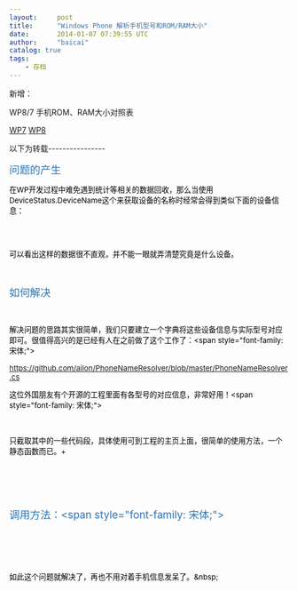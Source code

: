 ```yaml
---
layout:     post
title:      "Windows Phone 解析手机型号和ROM/RAM大小"
date:       2014-01-07 07:39:55 UTC
author:     "baicai"
catalog: true
tags:
    - 存档
---
```


<p>
	新增：
</p>

<p>
	WP8/7 手机ROM、RAM大小对照表
</p>

<p>
	<a href="http://blog.liubaicai.com/wp-content/uploads/2014/01/WP7.xlsx">WP7</a> <a href="http://blog.liubaicai.com/wp-content/uploads/2014/01/WP8.xlsx">WP8</a>
</p>

<p>
	以下为转载----------------
</p>

<p>
	<span style="color: rgb(46, 117, 181); font-size: 14pt;">问题的产生 </span>
</p>

<p>
	<span style="color: black; font-size: 10pt;">在WP开发过程中难免遇到统计等相关的数据回收，那么当使用DeviceStatus.DeviceName这个来获取设备的名称时经常会得到类似下面的设备信息： </span>
</p>

<p>
	<img alt="" src="http://images.cnitblog.com/blog/153665/201311/19122313-fa0aff620dbb4f37bc6c7916f6f4feab.png" /><span style="color: black; font-size: 10pt;"> </span>
</p>

<p>
	&nbsp; &nbsp;
</p>

<p>
	<span style="color: black; font-size: 10pt;">可以看出这样的数据很不直观，并不能一眼就弄清楚究竟是什么设备。 </span>
</p>

<p>
	&nbsp; &nbsp;
</p>

<p>
	<span style="color: rgb(46, 117, 181); font-size: 14pt;">如何解决 </span>
</p>

<p>
	&nbsp; &nbsp;
</p>

<p>
	<span style="color: black; font-size: 10pt;">解决问题的思路其实很简单，我们只要建立一个字典将这些设备信息与实际型号对应即可。很值得高兴的是已经有人在之前做了这个工作了：&lt;span style="font-family: 宋体;"> </span></span>
</p>

<p>
	<a href="https://github.com/ailon/PhoneNameResolver/blob/master/PhoneNameResolver.cs"><span style="font-size: 10pt;">https://github.com/ailon/PhoneNameResolver/blob/master/PhoneNameResolver.cs</span></a><span style="color: black; font-size: 10pt;"> </span>
</p>

<p>
	<span style="color: black; font-size: 10pt;">这位外国朋友有个开源的工程里面有各型号的对应信息，非常好用！&lt;span style="font-family: 宋体;"> </span></span>
</p>

<p>
	&nbsp; &nbsp;
</p>

<p>
	<span style="color: black; font-size: 10pt;">只截取其中的一些代码段，具体使用可到工程的主页上面，很简单的使用方法，一个静态函数而已。+ </span>
</p>

<p>
	<img alt="" src="http://images.cnitblog.com/blog/153665/201311/19122314-dbbc5495dacf4a69a2385078f6ef2b1e.png" /><span style="color: black; font-size: 10pt;"> </span>
</p>

<p>
	&nbsp; &nbsp;
</p>

<p>
	&nbsp; &nbsp;
</p>

<p>
	<span style="color: rgb(46, 117, 181); font-size: 14pt;">调用方法：&lt;span style="font-family: 宋体;"> </span></span>
</p>

<p>
	&nbsp; &nbsp;
</p>

<p>
	<img alt="" src="http://images.cnitblog.com/blog/153665/201311/19122314-be0037861b324a6a8f0ce48d097245d6.png" /><span style="color: black; font-size: 10pt;"> </span>
</p>

<p>
	&nbsp; &nbsp;
</p>

<p>
	<span style="color: black; font-size: 10pt;">如此这个问题就解决了，再也不用对着手机信息发呆了。&amp;nbsp;</span>
</p>